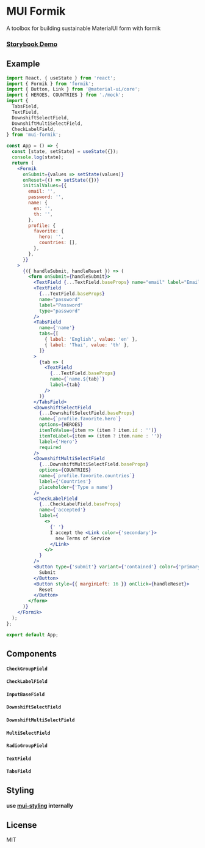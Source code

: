 # MUI Formik

A toolbox for building sustainable MaterialUI form with formik

### [Storybook Demo](https://siriwatknp.github.io/mui-formik)

## Example

```jsx harmony
import React, { useState } from 'react';
import { Formik } from 'formik';
import { Button, Link } from '@material-ui/core';
import { HEROES, COUNTRIES } from './mock';
import {
  TabsField,
  TextField,
  DownshiftSelectField,
  DownshiftMultiSelectField,
  CheckLabelField,
} from 'mui-formik';

const App = () => {
  const [state, setState] = useState({});
  console.log(state);
  return (
    <Formik
      onSubmit={values => setState(values)}
      onReset={() => setState({})}
      initialValues={{
        email: '',
        password: '',
        name: {
          en: '',
          th: '',
        },
        profile: {
          favorite: {
            hero: '',
            countries: [],
          },
        },
      }}
    >
      {({ handleSubmit, handleReset }) => (
        <form onSubmit={handleSubmit}>
          <TextField {...TextField.baseProps} name="email" label="Email" />
          <TextField
            {...TextField.baseProps}
            name="password"
            label="Password"
            type="password"
          />
          <TabsField
            name={'name'}
            tabs={[
              { label: 'English', value: 'en' },
              { label: 'Thai', value: 'th' },
            ]}
          >
            {tab => (
              <TextField
                {...TextField.baseProps}
                name={`name.${tab}`}
                label={tab}
              />
            )}
          </TabsField>
          <DownshiftSelectField
            {...DownshiftSelectField.baseProps}
            name={`profile.favorite.hero`}
            options={HEROES}
            itemToValue={item => (item ? item.id : '')}
            itemToLabel={item => (item ? item.name : '')}
            label={'Hero'}
            required
          />
          <DownshiftMultiSelectField
            {...DownshiftMultiSelectField.baseProps}
            options={COUNTRIES}
            name={`profile.favorite.countries`}
            label={'Countries'}
            placeholder={'Type a name'}
          />
          <CheckLabelField
            {...CheckLabelField.baseProps}
            name={'accepted'}
            label={
              <>
                {' '}
                I accept the <Link color={'secondary'}>
                  new Terms of Service
                </Link>
              </>
            }
          />
          <Button type={'submit'} variant={'contained'} color={'primary'}>
            Submit
          </Button>
          <Button style={{ marginLeft: 16 }} onClick={handleReset}>
            Reset
          </Button>
        </form>
      )}
    </Formik>
  );
};

export default App;
```

## Components

#### `CheckGroupField`

#### `CheckLabelField`

#### `InputBaseField`

#### `DownshiftSelectField`

#### `DownshiftMultiSelectField`

#### `MultiSelectField`

#### `RadioGroupField`

#### `TextField`

#### `TabsField`

## Styling

#### use [mui-styling](https://github.com/siriwatknp/mui-styling) internally

## License

MIT
